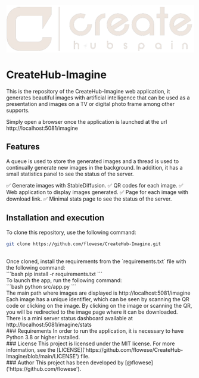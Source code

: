 ![create_logo](https://github.com/flowese/CreateHub-Imagine/blob/main/src/static/imgs/logo_wide.png?raw=true)

# CreateHub-Imagine
This is the repository of the CreateHub-Imagine web application, it generates beautiful images with artificial intelligence that can be used as a presentation and images on a TV or digital photo frame among other supports.

Simply open a browser once the application is launched at the url http://localhost:5081/imagine
<br>
## Features
A queue is used to store the generated images and a thread is used to continually generate new images in the background. In addition, it has a small statistics panel to see the status of the server.
<br>

✅ Generate images with StableDiffusion.
✅ QR codes for each image.
✅ Web application to display images generated.
✅ Page for each image with download link.
✅ Minimal stats page to see the status of the server.
<br>

## Installation and execution
To clone this repository, use the following command:

```bash
git clone https://github.com/flowese/CreateHub-Imagine.git
```
<br>
Once cloned, install the requirements from the `requirements.txt` file with the following command:
<br>
```bash
pip install -r requirements.txt
```
<br>
To launch the app, run the following command:
<br>
```bash
python src/app.py
```
<br>
The main path where images are displayed is http://localhost:5081/imagine
<br>
Each image has a unique identifier, which can be seen by scanning the QR code or clicking on the image. By clicking on the image or scanning the QR, you will be redirected to the image page where it can be downloaded.
<br>
There is a mini server status dashboard available at http://localhost:5081/imagine/stats
<br>
### Requirements
In order to run the application, it is necessary to have Python 3.8 or higher installed.
<br>
### License
This project is licensed under the MIT license. For more information, see the [LICENSE]('https://github.com/flowese/CreateHub-Imagine/blob/main/LICENSE') file.
<br>
### Author
This project has been developed by [@flowese]('https://github.com/flowese').
